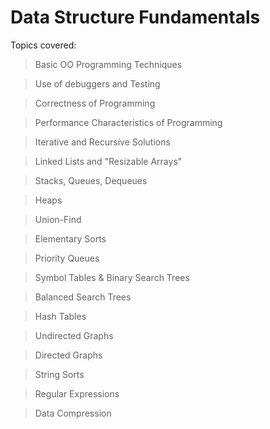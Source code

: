 # Data Structure Fundamentals


Topics covered:
> Basic OO Programming Techniques

> Use of debuggers and Testing

> Correctness of Programming

> Performance Characteristics of Programming

> Iterative and Recursive Solutions

> Linked Lists and "Resizable Arrays"

> Stacks, Queues, Dequeues

> Heaps

> Union-Find

> Elementary Sorts

> Priority Queues

> Symbol Tables & Binary Search Trees

> Balanced Search Trees

> Hash Tables

> Undirected Graphs

> Directed Graphs

> String Sorts

> Regular Expressions

> Data Compression
